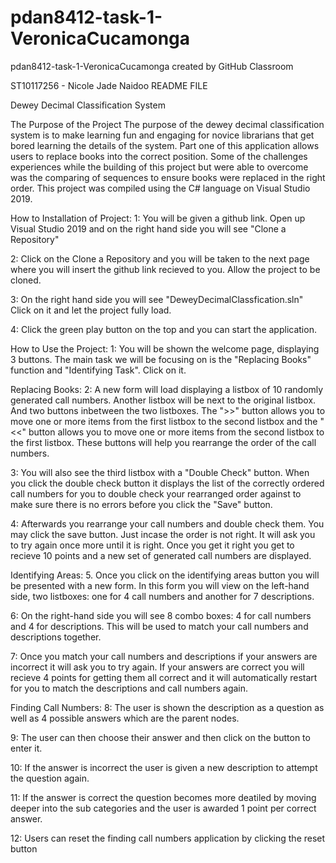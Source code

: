 # pdan8412-task-1-VeronicaCucamonga
pdan8412-task-1-VeronicaCucamonga created by GitHub Classroom

ST10117256 - Nicole Jade Naidoo
README FILE

Dewey Decimal Classification System 

The Purpose of the Project
The purpose of the dewey decimal classification system is to make learning fun and engaging for novice librarians that get bored learning the details of the
system. Part one of this application allows users to replace books into the correct position. Some of the challenges experiences while the building of this
project but were able to overcome was the comparing of sequences to ensure books were replaced in the right order. 
This project was compiled using the C# language on Visual Studio 2019. 

How to Installation of Project:
1: You will be given a github link. Open up Visual Studio 2019 and on the right hand side you will see "Clone a Repository"

2: Click on the Clone a Repository and you will be taken to the next page where you will insert the github link recieved to you. Allow the project to be
cloned. 

3: On the right hand side you will see "DeweyDecimalClassfication.sln" Click on it and let the project fully load. 

4: Click the green play button on the top and you can start the application. 

How to Use the Project:
1: You will be shown the welcome page, displaying 3 buttons. The main task we will be focusing on is the "Replacing Books" function and "Identifying Task". Click on it.

Replacing Books:
2: A new form will load displaying a listbox of 10 randomly generated call numbers. Another listbox will be next to the original listbox. And two buttons
inbetween the two listboxes. The ">>" button allows you to move one or more items from the first listbox to the second listbox and the "<<" button allows you 
to move one or more items from the second listbox to the first listbox. These buttons will help you rearrange the order of the call numbers.

3: You will also see the third listbox with a "Double Check" button. When you click the double check button it displays the list of the correctly ordered call
numbers for you to double check your rearranged order against to make sure there is no errors before you click the "Save" button. 

4: Afterwards you rearrange your call numbers and double check them. You may click the save button. Just incase the order is not right. It will ask you to try
again once more until it is right. Once you get it right you get to recieve 10 points and a new set of generated call numbers are displayed. 

Identifying Areas:
5. Once you click on the identifying areas button you will be presented with a new form. In this form you will view on the left-hand side, two listboxes: 
one for 4 call numbers and another for 7 descriptions. 

6: On the right-hand side you will see 8 combo boxes: 4 for call numbers and 4 for descriptions. This will be used to match your call numbers and
descriptions together. 

7: Once you match your call numbers and descriptions if your answers are incorrect it will ask you to try again. If your answers are correct you will recieve 
4 points for getting them all correct and it will automatically restart for you to match the descriptions and call numbers again. 

Finding Call Numbers:
8: The user is shown the description as a question as well as 4 possible answers which are the parent nodes.

9: The user can then choose their answer and then click on the button to enter it.

10: If the answer is incorrect the user is given a new description to attempt the question again.

11: If the answer is correct the question becomes more deatiled by moving deeper into the sub categories and the user is awarded 1 point per correct answer.

12: Users can reset the finding call numbers application by clicking the reset button

